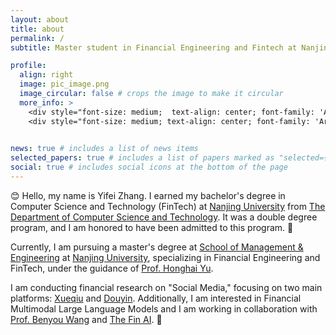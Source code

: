 ```yaml
---
layout: about
title: about
permalink: /
subtitle: Master student in Financial Engineering and Fintech at Nanjing University.<br> Bachelor's degree in Computer Science and Technology (FinTech) at Nanjing University.

profile:
  align: right
  image: pic_image.png
  image_circular: false # crops the image to make it circular
  more_info: >
    <div style="font-size: medium;  text-align: center; font-family: 'Arial', sans-serif; color: darkblue">  Per aspera ad astra</div>
    <div style="font-size: medium; text-align: center; font-family: 'Arial', sans-serif; color: darkblue">NetEase Cloud Music: [牛皮哄哄的升维打击](https://y.music.163.com/m/playlist?id=2066385181&userid=1347027740&creatorId=1347027740)</div>
    

news: true # includes a list of news items
selected_papers: true # includes a list of papers marked as "selected={true}"
social: true # includes social icons at the bottom of the page
---
```


:blush: Hello, my name is Yifei Zhang. I earned my bachelor's degree in Computer Science and Technology (FinTech) at [Nanjing University](https://www.nju.edu.cn/en) from [The Department of Computer Science and Technology](https://cs.nju.edu.cn/mainm.htm).  It was a double degree program, and I am honored to have been admitted to this program. 🙌

Currently, I am pursuing a master's degree at [School of Management & Engineering](https://sme.nju.edu.cn/mainm.htm) at [Nanjing University](https://www.nju.edu.cn/en), specializing in Financial Engineering and FinTech, under the guidance of [Prof. Honghai Yu](https://sme.nju.edu.cn/yhh/list.htm). 

I am conducting financial research on "Social Media," focusing on two main platforms: [Xueqiu](https://xueqiu.com/) and [Douyin](https://www.douyin.com/).  Additionally, I am interested in Financial Multimodal Large Language Models and I am working in collaboration with [Prof. Benyou Wang](https://wabyking.github.io/old.html) and [The Fin AI](https://sites.google.com/view/the-fin-ai/home?authuser=0). 🤖

